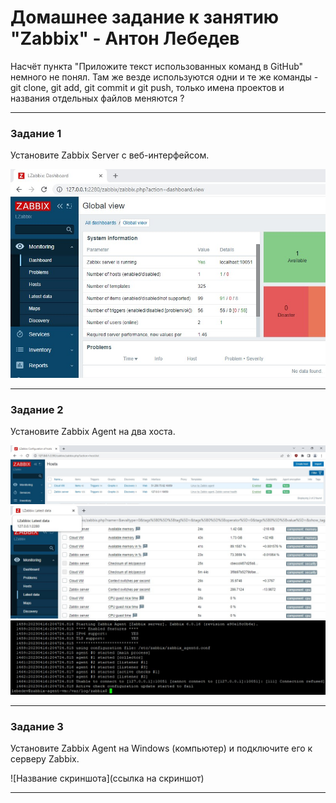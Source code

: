 # Домашнее задание к занятию "Zabbix" - Антон Лебедев

Насчёт пункта "Приложите текст использованных команд в GitHub" немного не понял. Там же везде используются одни и те же команды - git clone, git add, git commit и git push, только имена проектов и названия отдельных файлов меняются ?

---

### Задание 1

Установите Zabbix Server с веб-интерфейсом.

![Screenshot_1](https://github.com/lebedun/9-02-hw/blob/main/img/Screenshot_1.jpg)


---

### Задание 2

Установите Zabbix Agent на два хоста.

![Screenshot_2](https://github.com/lebedun/9-02-hw/blob/main/img/Screenshot_2.jpg)
![Screenshot_3](https://github.com/lebedun/9-02-hw/blob/main/img/Screenshot_3.jpg)
![Screenshot_4](https://github.com/lebedun/9-02-hw/blob/main/img/Screenshot_4.jpg)


---

### Задание 3

Установите Zabbix Agent на Windows (компьютер) и подключите его к серверу Zabbix.

![Название скриншота](ссылка на скриншот)

---
